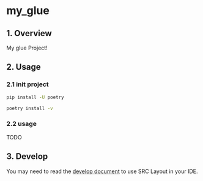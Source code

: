 # my_glue

## 1. Overview

My glue Project!

## 2. Usage

### 2.1 init project

```bash
pip install -U poetry

poetry install -v
```

### 2.2 usage

TODO

## 3. Develop

You may need to read the [develop document](./docs/development.md) to use SRC Layout in your IDE.